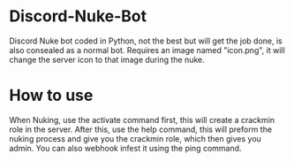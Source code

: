 # Discord-Nuke-Bot
Discord Nuke bot coded in Python, not the best but will get the job done, is also consealed as a normal bot.
Requires an image named "icon.png", it will change the server icon to that image during the nuke.
# How to use
When Nuking, use the activate command first, this will create a crackmin role in the server.
After this, use the help command, this will preform the nuking process and give you the crackmin role, which then gives you admin.
You can also webhook infest it using the ping command.
